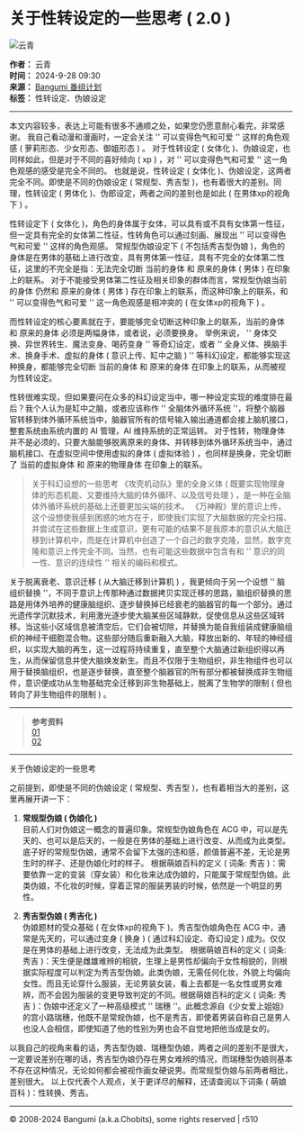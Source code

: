 # 关于性转设定的一些思考 ( 2.0 )

![云青](//lain.bgm.tv/pic/user/l/000/77/67/776764.jpg?r=1719505993&hd=1)

**作者：** 云青  
**时间：** 2024-9-28 09:30  
**来源：** [Bangumi 番组计划](https://bangumi.tv/)  
**标签：** 性转设定、伪娘设定  

---

本文内容较多，表达上可能有很多不通顺之处，如果您仍愿意耐心看完，非常感谢。 我自己看动漫和漫画时，一定会关注 '' 可以变得色气和可爱 '' 这样的角色观感 ( 萝莉形态、少女形态、御姐形态 ) 。 对于性转设定 ( 女体化 )、伪娘设定，也同样如此，但是对于不同的喜好倾向 ( xp ) ，对 '' 可以变得色气和可爱 '' 这一角色观感的感受是完全不同的。 也就是说，性转设定 ( 女体化 )、伪娘设定，这两者完全不同。即使是不同的伪娘设定 ( 常规型、秀吉型 )，也有着很大的差别。同理，性转设定 ( 男体化 )、伪郎设定，两者之间的差别也是如此 ( 在男体xp的视角下 ) 。 

性转设定下 ( 女体化 )，角色的身体属于女体，可以具有或不具有女体第一性征，但一定具有完全的女体第二性征，性转角色可以通过刻画、展现出 '' 可以变得色气和可爱 '' 这样的角色观感。 常规型伪娘设定下 ( 不包括秀吉型伪娘 )，角色的身体是在男体的基础上进行改变，具有男体第一性征，具有不完全的女体第二性征，这里的不完全是指：无法完全切断 当前的身体 和 原来的身体 ( 男体 ) 在印象上的联系。 对于不能接受男体第二性征及相关印象的群体而言，常规型伪娘当前的身体 仍然和 原来的身体 ( 男体 ) 存在印象上的联系，而这种印象上的联系，和 '' 可以变得色气和可爱 '' 这一角色观感是相冲突的 ( 在女体xp的视角下 ) 。

而性转设定的核心要素就在于，要能够完全切断这种印象上的联系，当前的身体 和 原来的身体 必须是两幅身体，或者说，必须要换身。 举例来说， '' 身体交换、异世界转生、魔法变身、喝药变身 '' 等奇幻设定，或者 '' 全身义体、换脑手术、换身手术、虚拟的身体 ( 意识上传、缸中之脑 ) '' 等科幻设定，都能够实现这种换身，都能够完全切断 当前的身体 和 原来的身体 在印象上的联系，从而被视为性转设定。

性转很难实现，但如果要问在众多的科幻设定当中，哪一种设定实现的难度排在最后？我个人认为是缸中之脑，或者应该称作 '' 全脑体外循环系统 ''，将整个脑器官转移到体外循环系统当中，脑器官所有的信号输入输出通道都会接上脑机接口，整套系统由系统内置的 AI 管理，AI 维持系统的正常运转。 对于性转，物理身体并不是必须的，只要大脑能够脱离原来的身体、并转移到体外循环系统当中，通过脑机接口、在虚拟空间中使用虚拟的身体 ( 虚拟体验 ) ，也同样是换身，完全切断了 当前的虚拟身体 和 原来的物理身体 在印象上的联系。

> 关于科幻设想的一些思考 《攻壳机动队》里的全身义体 ( 既要实现物理身体的形态机能、又要维持大脑的体外循环、以及信号处理 ) ，是一种在全脑体外循环系统的基础上还要更加尖端的技术。 《万神殿》里的意识上传，这个设想使我感到困惑的地方在于，即使我们实现了大脑数据的完全扫描、并尝试在这些数据上生成意识，更有可能的结果不是我原本的意识从大脑迁移到计算机中，而是在计算机中创造了一个自己的数字克隆，显然，数字克隆和意识上传完全不同。当然，也有可能这些数据中包含有和 '' 意识的同一性、意识的连续性 '' 相关的编码和模式。 

关于脱离衰老、意识迁移 ( 从大脑迁移到计算机 ) ，我更倾向于另一个设想 '' 脑组织替换 ''，不同于意识上传那种通过数据拷贝实现迁移的思路，脑组织替换的思路是用体外培养的健康脑组织、逐步替换掉已经衰老的脑器官的每一个部分。通过光遗传学沉默技术，利用激光逐步使大脑某些区域静默，促使信息从这些区域转移。当这些小区域信息被清空后，它们会被切除，并替换为能自我组装成健康脑组织的神经干细胞混合物。这些部分随后重新融入大脑，释放出新的、年轻的神经组织，以实现大脑的再生，这一过程将持续重复，直至整个大脑通过新组织得以再生，从而保留信息并使大脑焕发新生。而且不仅限于生物组织，非生物组件也可以用于替换脑组织，也是逐步替换，直至整个脑器官的所有部分都被替换成非生物组件，意识便成功从生物基础完全迁移到非生物基础上，脱离了生物学的限制 ( 但也转向了非生物组件的限制 ) 。

---

> **参考资料**  
>  [01](https://coordination-editor-alpha-internal.lateral.io/public/C7RSzsvfjpCkEa0p905au/lKBteGB-rXdeJVFJJICiZ)  
>  [02](https://www.betherapeutics.com/)  

---

关于伪娘设定的一些思考

之前提到，即使是不同的伪娘设定 ( 常规型、秀吉型 )，也有着相当大的差别，这里再展开讲一下：

1. **常规型伪娘 ( 伪娘化 )**  
   目前人们对伪娘这一概念的普遍印象。常规型伪娘角色在 ACG 中，可以是先天的、也可以是后天的，一般是在男体的基础上进行改变、从而成为此类型。底子好的常规型伪娘，通常不会留下太强的违和感，颜值普遍不差，无论是男生时的样子、还是伪娘化时的样子。 根据萌娘百科的定义 ( 词条: 秀吉 )：需要依靠一定的变装（穿女装）和化妆来达成伪娘的，只能属于常规型伪娘。此类伪娘，不化妆的时候，穿着正常的服装男装的时候，依然是一个明显的男性。

2. **秀吉型伪娘 ( 秀吉化 )**  
   伪娘题材的受众基础 ( 在女体xp的视角下 )。秀吉型伪娘角色在 ACG 中，通常是先天的，可以通过变身 ( 换身 ) ( 通过科幻设定、奇幻设定 ) 成为。仅仅是在男体的基础上进行改变，无法成为此类型。 根据萌娘百科的定义 ( 词条: 秀吉 )：天生便是雌雄难辨的相貌，生理上是男性却偏向于女性相貌的，则根据实际程度可以判定为秀吉型伪娘。此类伪娘，无需任何化妆，外貌上均偏向女性。而且无论穿什么服装，无论男装女装，看上去都是一名女性或男女难辨，而不会因为服装的变更导致判定的不同。根据萌娘百科的定义 ( 词条: 秀吉 )：伪娘中还定义了一种高级模式 '' 瑞穗 ''。此概念源自《少女爱上姐姐》的宫小路瑞穗，他既不是常规伪娘，也不是秀吉，即使着男装自称自己是男人也没人会相信，即使知道了他的性别为男也会不自觉地把他当成是女的。

以我自己的视角来看的话，秀吉型伪娘、瑞穗型伪娘，两者之间的差别不是很大，一定要说差别在哪的话，秀吉型伪娘仍存在男女难辨的情况，而瑞穗型伪娘则基本不存在这种情况，无论如何都会被视作画女硬说男。而常规型伪娘与前两者相比，差别很大。 以上仅代表个人观点，关于更详尽的解释，还请查阅以下词条 ( 萌娘百科 )：性转换、秀吉。

---

© 2008-2024 Bangumi (a.k.a.Chobits), some rights reserved | r510